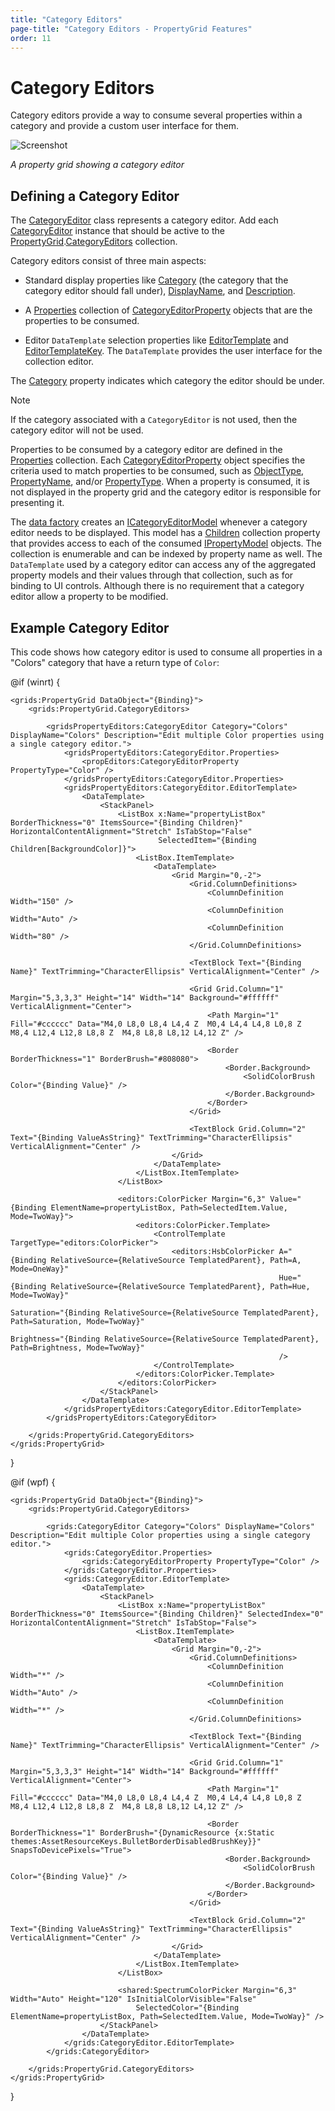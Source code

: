 ```yaml
---
title: "Category Editors"
page-title: "Category Editors - PropertyGrid Features"
order: 11
---
```

# Category Editors

Category editors provide a way to consume several properties within a category and provide a custom user interface for them.

![Screenshot](../images/propertygrid-category-editors.png)

*A property grid showing a category editor*

## Defining a Category Editor

The [CategoryEditor](xref:@ActiproUIRoot.Controls.Grids.PropertyEditors.CategoryEditor) class represents a category editor.  Add each [CategoryEditor](xref:@ActiproUIRoot.Controls.Grids.PropertyEditors.CategoryEditor) instance that should be active to the [PropertyGrid](xref:@ActiproUIRoot.Controls.Grids.PropertyGrid).[CategoryEditors](xref:@ActiproUIRoot.Controls.Grids.PropertyGrid.CategoryEditors) collection.

Category editors consist of three main aspects:

- Standard display properties like [Category](xref:@ActiproUIRoot.Controls.Grids.PropertyEditors.CategoryEditor.Category) (the category that the category editor should fall under), [DisplayName](xref:@ActiproUIRoot.Controls.Grids.PropertyEditors.CategoryEditor.DisplayName), and [Description](xref:@ActiproUIRoot.Controls.Grids.PropertyEditors.CategoryEditor.Description).

- A [Properties](xref:@ActiproUIRoot.Controls.Grids.PropertyEditors.CategoryEditor.Properties) collection of [CategoryEditorProperty](xref:@ActiproUIRoot.Controls.Grids.PropertyEditors.CategoryEditorProperty) objects that are the properties to be consumed.

- Editor `DataTemplate` selection properties like [EditorTemplate](xref:@ActiproUIRoot.Controls.Grids.PropertyEditors.CategoryEditor.EditorTemplate) and [EditorTemplateKey](xref:@ActiproUIRoot.Controls.Grids.PropertyEditors.CategoryEditor.EditorTemplateKey).  The `DataTemplate` provides the user interface for the collection editor.

The [Category](xref:@ActiproUIRoot.Controls.Grids.PropertyEditors.CategoryEditor.Category) property indicates which category the editor should be under.

> [!NOTE]
> If the category associated with a `CategoryEditor` is not used, then the category editor will not be used.

Properties to be consumed by a category editor are defined in the [Properties](xref:@ActiproUIRoot.Controls.Grids.PropertyEditors.CategoryEditor.Properties) collection.  Each [CategoryEditorProperty](xref:@ActiproUIRoot.Controls.Grids.PropertyEditors.CategoryEditorProperty) object specifies the criteria used to match properties to be consumed, such as [ObjectType](xref:@ActiproUIRoot.Controls.Grids.PropertyEditors.CategoryEditorProperty.ObjectType), [PropertyName](xref:@ActiproUIRoot.Controls.Grids.PropertyEditors.CategoryEditorProperty.PropertyName), and/or [PropertyType](xref:@ActiproUIRoot.Controls.Grids.PropertyEditors.CategoryEditorProperty.PropertyType).  When a property is consumed, it is not displayed in the property grid and the category editor is responsible for presenting it.

The [data factory](data-models.md) creates an [ICategoryEditorModel](xref:@ActiproUIRoot.Controls.Grids.PropertyData.ICategoryEditorModel) whenever a category editor needs to be displayed.  This model has a [Children](xref:@ActiproUIRoot.Controls.Grids.PropertyData.IDataModel.Children) collection property that provides access to each of the consumed [IPropertyModel](xref:@ActiproUIRoot.Controls.Grids.PropertyData.IPropertyModel) objects.  The collection is enumerable and can be indexed by property name as well.  The `DataTemplate` used by a category editor can access any of the aggregated property models and their values through that collection, such as for binding to UI controls.  Although there is no requirement that a category editor allow a property to be modified.

## Example Category Editor

This code shows how category editor is used to consume all properties in a "Colors" category that have a return type of `Color`:

@if (winrt) {

```xaml
<grids:PropertyGrid DataObject="{Binding}">
	<grids:PropertyGrid.CategoryEditors>

		<gridsPropertyEditors:CategoryEditor Category="Colors" DisplayName="Colors" Description="Edit multiple Color properties using a single category editor.">
			<gridsPropertyEditors:CategoryEditor.Properties>
				<propEditors:CategoryEditorProperty PropertyType="Color" />
			</gridsPropertyEditors:CategoryEditor.Properties>
			<gridsPropertyEditors:CategoryEditor.EditorTemplate>
				<DataTemplate>
					<StackPanel>
						<ListBox x:Name="propertyListBox" BorderThickness="0" ItemsSource="{Binding Children}" HorizontalContentAlignment="Stretch" IsTabStop="False"
								 SelectedItem="{Binding Children[BackgroundColor]}">
							<ListBox.ItemTemplate>
								<DataTemplate>
									<Grid Margin="0,-2">
										<Grid.ColumnDefinitions>
											<ColumnDefinition Width="150" />
											<ColumnDefinition Width="Auto" />
											<ColumnDefinition Width="80" />
										</Grid.ColumnDefinitions>

										<TextBlock Text="{Binding Name}" TextTrimming="CharacterEllipsis" VerticalAlignment="Center" />

										<Grid Grid.Column="1" Margin="5,3,3,3" Height="14" Width="14" Background="#ffffff" VerticalAlignment="Center">
											<Path Margin="1" Fill="#cccccc" Data="M4,0 L8,0 L8,4 L4,4 Z  M0,4 L4,4 L4,8 L0,8 Z  M8,4 L12,4 L12,8 L8,8 Z  M4,8 L8,8 L8,12 L4,12 Z" />

											<Border BorderThickness="1" BorderBrush="#808080">
												<Border.Background>
													<SolidColorBrush Color="{Binding Value}" />
												</Border.Background>
											</Border>
										</Grid>

										<TextBlock Grid.Column="2" Text="{Binding ValueAsString}" TextTrimming="CharacterEllipsis" VerticalAlignment="Center" />
									</Grid>
								</DataTemplate>
							</ListBox.ItemTemplate>
						</ListBox>

						<editors:ColorPicker Margin="6,3" Value="{Binding ElementName=propertyListBox, Path=SelectedItem.Value, Mode=TwoWay}">
							<editors:ColorPicker.Template>
								<ControlTemplate TargetType="editors:ColorPicker">
									<editors:HsbColorPicker A="{Binding RelativeSource={RelativeSource TemplatedParent}, Path=A, Mode=OneWay}"
															Hue="{Binding RelativeSource={RelativeSource TemplatedParent}, Path=Hue, Mode=TwoWay}"
															Saturation="{Binding RelativeSource={RelativeSource TemplatedParent}, Path=Saturation, Mode=TwoWay}"
															Brightness="{Binding RelativeSource={RelativeSource TemplatedParent}, Path=Brightness, Mode=TwoWay}"
															/>
								</ControlTemplate>											
							</editors:ColorPicker.Template>
						</editors:ColorPicker>
					</StackPanel>
				</DataTemplate>
			</gridsPropertyEditors:CategoryEditor.EditorTemplate>
		</gridsPropertyEditors:CategoryEditor>
						
	</grids:PropertyGrid.CategoryEditors>
</grids:PropertyGrid>
```

}

@if (wpf) {

```xaml
<grids:PropertyGrid DataObject="{Binding}">
	<grids:PropertyGrid.CategoryEditors>

		<grids:CategoryEditor Category="Colors" DisplayName="Colors" Description="Edit multiple Color properties using a single category editor.">
			<grids:CategoryEditor.Properties>
				<grids:CategoryEditorProperty PropertyType="Color" />
			</grids:CategoryEditor.Properties>
			<grids:CategoryEditor.EditorTemplate>
				<DataTemplate>
					<StackPanel>
						<ListBox x:Name="propertyListBox" BorderThickness="0" ItemsSource="{Binding Children}" SelectedIndex="0" HorizontalContentAlignment="Stretch" IsTabStop="False">
							<ListBox.ItemTemplate>
								<DataTemplate>
									<Grid Margin="0,-2">
										<Grid.ColumnDefinitions>
											<ColumnDefinition Width="*" />
											<ColumnDefinition Width="Auto" />
											<ColumnDefinition Width="*" />
										</Grid.ColumnDefinitions>

										<TextBlock Text="{Binding Name}" TextTrimming="CharacterEllipsis" VerticalAlignment="Center" />

										<Grid Grid.Column="1" Margin="5,3,3,3" Height="14" Width="14" Background="#ffffff" VerticalAlignment="Center">
											<Path Margin="1" Fill="#cccccc" Data="M4,0 L8,0 L8,4 L4,4 Z  M0,4 L4,4 L4,8 L0,8 Z  M8,4 L12,4 L12,8 L8,8 Z  M4,8 L8,8 L8,12 L4,12 Z" />

											<Border BorderThickness="1" BorderBrush="{DynamicResource {x:Static themes:AssetResourceKeys.BulletBorderDisabledBrushKey}}" SnapsToDevicePixels="True">
												<Border.Background>
													<SolidColorBrush Color="{Binding Value}" />
												</Border.Background>
											</Border>
										</Grid>

										<TextBlock Grid.Column="2" Text="{Binding ValueAsString}" TextTrimming="CharacterEllipsis" VerticalAlignment="Center" />
									</Grid>
								</DataTemplate>
							</ListBox.ItemTemplate>
						</ListBox>

						<shared:SpectrumColorPicker Margin="6,3" Width="Auto" Height="120" IsInitialColorVisible="False"
							SelectedColor="{Binding ElementName=propertyListBox, Path=SelectedItem.Value, Mode=TwoWay}" />
					</StackPanel>
				</DataTemplate>
			</grids:CategoryEditor.EditorTemplate>
		</grids:CategoryEditor>
						
	</grids:PropertyGrid.CategoryEditors>
</grids:PropertyGrid>
```

}
